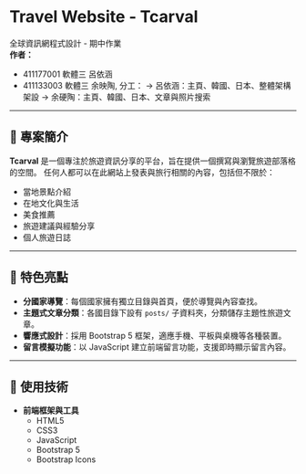 # Travel Website - Tcarval

全球資訊網程式設計 - 期中作業  
**作者：**  
- 411177001 軟體三 呂依涵  
- 411133003 軟體三 余映陶,
  分工：
  -> 呂依涵：主頁、韓國、日本、整體架構架設
  -> 余硬陶：主頁、韓國、日本、文章與照片搜索
---

## 📌 專案簡介

**Tcarval** 是一個專注於旅遊資訊分享的平台，旨在提供一個撰寫與瀏覽旅遊部落格的空間。  任何人都可以在此網站上發表與旅行相關的內容，包括但不限於：
- 當地景點介紹
- 在地文化與生活
- 美食推薦
- 旅遊建議與經驗分享
- 個人旅遊日誌

---

## 🌟 特色亮點

- **分國家導覽**：每個國家擁有獨立目錄與首頁，便於導覽與內容查找。
- **主題式文章分類**：各國目錄下設有 `posts/` 子資料夾，分類儲存主題性旅遊文章。
- **響應式設計**：採用 Bootstrap 5 框架，適應手機、平板與桌機等各種裝置。
- **留言模擬功能**：以 JavaScript 建立前端留言功能，支援即時顯示留言內容。

---

## 🧰 使用技術

- **前端框架與工具**
  - HTML5
  - CSS3
  - JavaScript
  - Bootstrap 5
  - Bootstrap Icons


